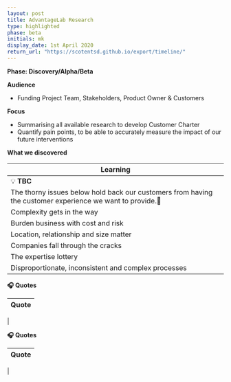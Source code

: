 ```yaml
---
layout: post
title: AdvantageLab Research
type: highlighted
phase: beta
initials: mk
display_date: 1st April 2020
return_url: "https://scotentsd.github.io/export/timeline/"
---
```


**Phase: Discovery/Alpha/Beta**

**Audience**
- Funding Project Team, Stakeholders, Product Owner & Customers

**Focus**
- Summarising all available research to develop Customer Charter
- Quantify pain points, to be able to accurately measure the impact of our future interventions


**What we discovered**

| Learning
| ---
| 💡  **TBC**
| The thorny issues below hold back our customers from having the customer experience we want to provide.
| Complexity gets in the way
| Burden business with cost and risk
| Location, relationship and size matter
| Companies fall through the cracks
| The expertise lottery
| Disproportionate, inconsistent and complex processes

**🎧 Quotes**

| Quote
| ---
|


<!--more-->

**🎧 Quotes**

| Quote
| ---
|
